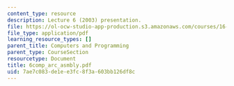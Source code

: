 ```yaml
---
content_type: resource
description: Lecture 6 (2003) presentation.
file: https://ol-ocw-studio-app-production.s3.amazonaws.com/courses/16-01-unified-engineering-i-ii-iii-iv-fall-2005-spring-2006/7ae7c083de1ee3fc8f3a603bb126df8c_6comp_arc_asmbly.pdf
file_type: application/pdf
learning_resource_types: []
parent_title: Computers and Programming
parent_type: CourseSection
resourcetype: Document
title: 6comp_arc_asmbly.pdf
uid: 7ae7c083-de1e-e3fc-8f3a-603bb126df8c
---
```

